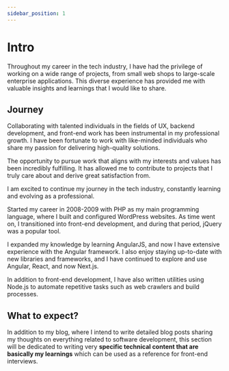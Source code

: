 ```yaml
---
sidebar_position: 1
---
```


# Intro
Throughout my career in the tech industry, I have had the privilege of working on a wide range of projects, from small web shops to large-scale enterprise applications. This diverse experience has provided me with valuable insights and learnings that I would like to share.

## Journey

Collaborating with talented individuals in the fields of UX, backend development, and front-end work has been instrumental in my professional growth. I have been fortunate to work with like-minded individuals who share my passion for delivering high-quality solutions.

The opportunity to pursue work that aligns with my interests and values has been incredibly fulfilling. It has allowed me to contribute to projects that I truly care about and derive great satisfaction from.

I am excited to continue my journey in the tech industry, constantly learning and evolving as a professional.

Started my career in 2008-2009 with PHP as my main programming language, where I built and configured WordPress websites. As time went on, I transitioned into front-end development, and during that period, jQuery was a popular tool.

I expanded my knowledge by learning AngularJS, and now I have extensive experience with the Angular framework. I also enjoy staying up-to-date with new libraries and frameworks, and I have continued to explore and use Angular, React, and now Next.js.

In addition to front-end development, I have also written utilities using Node.js to automate repetitive tasks such as web crawlers and build processes.

## What to expect?

In addition to my blog, where I intend to write detailed blog posts sharing my thoughts on everything related to software development, this section will be dedicated to writing very **specific technical content that are basically my learnings** which can be used as a reference for front-end interviews.
